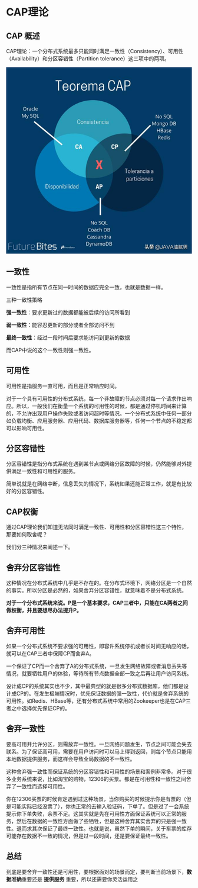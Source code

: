 # CAP理论

## CAP 概述

CAP理论：一个分布式系统最多只能同时满足一致性（Consistency）、可用性（Availability）和分区容错性（Partition tolerance）这三项中的两项。

![理解什么是CAP？做一个合格的分布式架构师](../Images/cap.jpeg)

## 一致性

一致性是指所有节点在同一时间的数据应完全一致，也就是数据一样。

三种一致性策略

**强一致性**：要求更新过的数据都能被后续的访问所看到

**弱一致性**：能容忍更新的部分或者全部访问不到

**最终一致性**：经过一段时间后要求能访问到更新的数据

而CAP中说的这个一致性则强一致性。

## 可用性

可用性是指服务一直可用，而且是正常响应时间。

对于一个具有可用性的分布式系统，每一个非故障的节点必须对每一个请求作出响应。所以，一般我们在衡量一个系统的可用性的时候，都是通过停机时间来计算的，不允许出现用户操作失败或者访问超时等情况。一个分布式系统中任何一部分如负载均衡、应用服务器、应用代码、数据库服务器等，任何一个节点的不稳定都可以影响可用性。

## 分区容错性

分区容错性是指分布式系统在遇到某节点或网络分区故障的时候，仍然能够对外提供满足一致性和可用性的服务。

简单说就是在网络中断，信息丢失的情况下，系统如果还能正常工作，就是有比较好的分区容错性。

## CAP权衡

通过CAP理论我们知道无法同时满足一致性、可用性和分区容错性这三个特性，那要如何取舍呢？

我们分三种情况来阐述一下。

## 舍弃分区容错性

这种情况在分布式系统中几乎是不存在的。在分布式环境下，网络分区是一个自然的事实。所以分区是必然的，如果舍弃分区容错性，就意味着不是分布式系统。

**对于一个分布式系统来说。P是一个基本要求，CAP三者中，只能在CA两者之间做权衡，并且要想尽办法提升P。**

## 舍弃可用性

如果一个分布式系统不要求强的可用性，即容许系统停机或者长时间无响应的话，就可以在CAP三者中保障CP而舍弃A。

一个保证了CP而一个舍弃了A的分布式系统，一旦发生网络故障或者消息丢失等情况，就要牺牲用户的体验，等待所有节点数据全部一致之后再让用户访问系统。

设计成CP的系统其实也不少，其中最典型的就是很多分布式数据库，他们都是设计成CP的。在发生极端情况时，优先保证数据的强一致性，代价就是舍弃系统的可用性。如Redis、HBase等，还有分布式系统中常用的Zookeeper也是在CAP三者之中选择优先保证CP的。

## 舍弃一致性

要高可用并允许分区，则需放弃一致性。一旦网络问题发生，节点之间可能会失去联系。为了保证高可用，需要在用户访问时可以马上得到返回，则每个节点只能用本地数据提供服务，而这样会导致全局数据的不一致性。

这种舍弃强一致性而保证系统的分区容错性和可用性的场景和案例非常多。对于很多业务系统来说，比如淘宝的购物，12306的买票。都是在可用性和一致性之间舍弃了一致性而选择可用性。

你在12306买票的时候肯定遇到过这种场景，当你购买的时候提示你是有票的（但是可能实际已经没票了），你也正常的去输入验证码，下单了。但是过了一会系统提示你下单失败，余票不足。这其实就是先在可用性方面保证系统可以正常的服务，然后在数据的一致性方面做了些牺牲，但是这种舍弃其实舍弃的只是强一致性。退而求其次保证了最终一致性。也就是说，虽然下单的瞬间，关于车票的库存可能存在数据不一致的情况，但是过一段时间，还是要保证最终一致性。

## 总结

到底是要舍弃一致性还是可用性，要根据面对的场景而定，要判断当前场景下，**数据准确**重要还是 **提供服务** 重要，所以还需要你灵活运用之